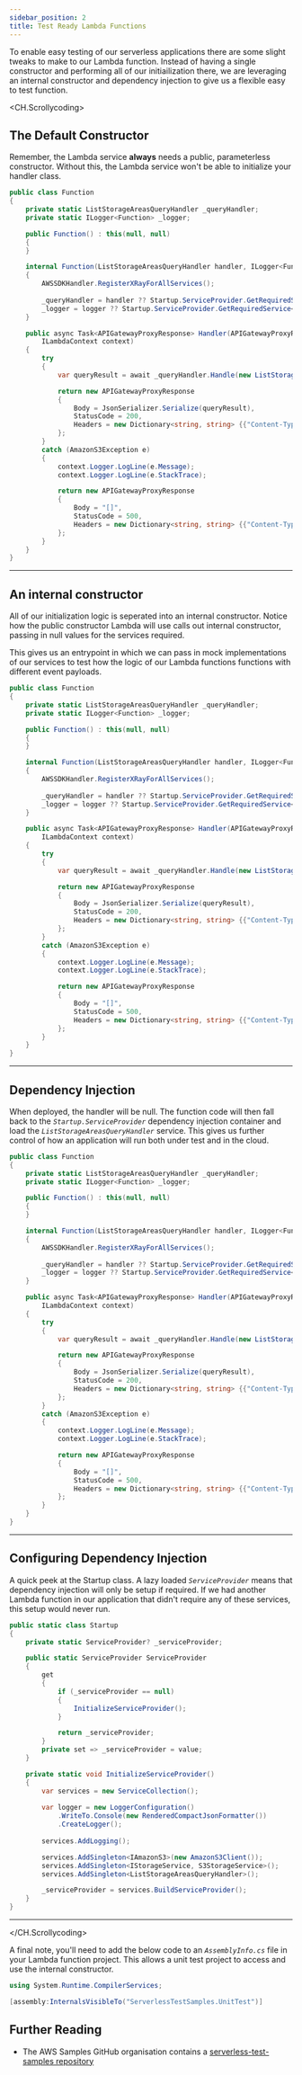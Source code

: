 ```yaml
---
sidebar_position: 2
title: Test Ready Lambda Functions
---
```


To enable easy testing of our serverless applications there are some slight tweaks to make to our Lambda function. Instead of having a single constructor and performing all of our initiailization there, we are leveraging an internal constructor and dependency injection to give us a flexible easy to test function.

<CH.Scrollycoding>

## The Default Constructor

Remember, the Lambda service **always** needs a public, parameterless constructor. Without this, the Lambda service won't be able to initialize your handler class.

```c# Function.cs focus=6:8
public class Function
{
    private static ListStorageAreasQueryHandler _queryHandler;
    private static ILogger<Function> _logger;

    public Function() : this(null, null)
    {
    }

    internal Function(ListStorageAreasQueryHandler handler, ILogger<Function> logger)
    {
        AWSSDKHandler.RegisterXRayForAllServices();
        
        _queryHandler = handler ?? Startup.ServiceProvider.GetRequiredService<ListStorageAreasQueryHandler>();
        _logger = logger ?? Startup.ServiceProvider.GetRequiredService<ILogger<Function>>();
    }

    public async Task<APIGatewayProxyResponse> Handler(APIGatewayProxyRequest apigProxyEvent,
        ILambdaContext context)
    {
        try
        {
            var queryResult = await _queryHandler.Handle(new ListStorageAreasQuery());

            return new APIGatewayProxyResponse
            {
                Body = JsonSerializer.Serialize(queryResult),
                StatusCode = 200,
                Headers = new Dictionary<string, string> {{"Content-Type", "application/json"}}
            };
        }
        catch (AmazonS3Exception e)
        {
            context.Logger.LogLine(e.Message);
            context.Logger.LogLine(e.StackTrace);

            return new APIGatewayProxyResponse
            {
                Body = "[]",
                StatusCode = 500,
                Headers = new Dictionary<string, string> {{"Content-Type", "application/json"}}
            };
        }
    }
}
```

---

## An internal constructor

All of our initialization logic is seperated into an internal constructor. Notice how the public constructor Lambda will use calls out internal constructor, passing in null values for the services required.

This gives us an entrypoint in which we can pass in mock implementations of our services to test how the logic of our Lambda functions functions with different event payloads.

```c# Function.cs focus=10:16
public class Function
{
    private static ListStorageAreasQueryHandler _queryHandler;
    private static ILogger<Function> _logger;

    public Function() : this(null, null)
    {
    }

    internal Function(ListStorageAreasQueryHandler handler, ILogger<Function> logger)
    {
        AWSSDKHandler.RegisterXRayForAllServices();
        
        _queryHandler = handler ?? Startup.ServiceProvider.GetRequiredService<ListStorageAreasQueryHandler>();
        _logger = logger ?? Startup.ServiceProvider.GetRequiredService<ILogger<Function>>();
    }

    public async Task<APIGatewayProxyResponse> Handler(APIGatewayProxyRequest apigProxyEvent,
        ILambdaContext context)
    {
        try
        {
            var queryResult = await _queryHandler.Handle(new ListStorageAreasQuery());

            return new APIGatewayProxyResponse
            {
                Body = JsonSerializer.Serialize(queryResult),
                StatusCode = 200,
                Headers = new Dictionary<string, string> {{"Content-Type", "application/json"}}
            };
        }
        catch (AmazonS3Exception e)
        {
            context.Logger.LogLine(e.Message);
            context.Logger.LogLine(e.StackTrace);

            return new APIGatewayProxyResponse
            {
                Body = "[]",
                StatusCode = 500,
                Headers = new Dictionary<string, string> {{"Content-Type", "application/json"}}
            };
        }
    }
}
```

---

## Dependency Injection

When deployed, the handler will be null. The function code will then fall back to the _`Startup.ServiceProvider`_ dependency injection container and load the _`ListStorageAreasQueryHandler`_ service. This gives us further control of how an application will run both under test and in the cloud.


```c# Function.cs focus=14
public class Function
{
    private static ListStorageAreasQueryHandler _queryHandler;
    private static ILogger<Function> _logger;

    public Function() : this(null, null)
    {
    }

    internal Function(ListStorageAreasQueryHandler handler, ILogger<Function> logger)
    {
        AWSSDKHandler.RegisterXRayForAllServices();
        
        _queryHandler = handler ?? Startup.ServiceProvider.GetRequiredService<ListStorageAreasQueryHandler>();
        _logger = logger ?? Startup.ServiceProvider.GetRequiredService<ILogger<Function>>();
    }

    public async Task<APIGatewayProxyResponse> Handler(APIGatewayProxyRequest apigProxyEvent,
        ILambdaContext context)
    {
        try
        {
            var queryResult = await _queryHandler.Handle(new ListStorageAreasQuery());

            return new APIGatewayProxyResponse
            {
                Body = JsonSerializer.Serialize(queryResult),
                StatusCode = 200,
                Headers = new Dictionary<string, string> {{"Content-Type", "application/json"}}
            };
        }
        catch (AmazonS3Exception e)
        {
            context.Logger.LogLine(e.Message);
            context.Logger.LogLine(e.StackTrace);

            return new APIGatewayProxyResponse
            {
                Body = "[]",
                StatusCode = 500,
                Headers = new Dictionary<string, string> {{"Content-Type", "application/json"}}
            };
        }
    }
}
```

---


## Configuring Dependency Injection

A quick peek at the Startup class. A lazy loaded _`ServiceProvider`_ means that dependency injection will only be setup if required. If we had another Lambda function in our application that didn't require any of these services, this setup would never run.


```c# Function.cs focus=3:17
public static class Startup
{
    private static ServiceProvider? _serviceProvider;

    public static ServiceProvider ServiceProvider
    {
        get
        {
            if (_serviceProvider == null)
            {
                InitializeServiceProvider();
            }

            return _serviceProvider;
        }
        private set => _serviceProvider = value;
    }

    private static void InitializeServiceProvider()
    {
        var services = new ServiceCollection();
        
        var logger = new LoggerConfiguration()
            .WriteTo.Console(new RenderedCompactJsonFormatter())
            .CreateLogger();
        
        services.AddLogging();

        services.AddSingleton<IAmazonS3>(new AmazonS3Client());
        services.AddSingleton<IStorageService, S3StorageService>();
        services.AddSingleton<ListStorageAreasQueryHandler>();

        _serviceProvider = services.BuildServiceProvider();
    }
}
```

---

</CH.Scrollycoding>

A final note, you'll need to add the below code to an _`AssemblyInfo.cs`_ file in your Lambda function project. This allows a unit test project to access and use the internal constructor.

```c# AssemblyInfo.cs
using System.Runtime.CompilerServices;

[assembly:InternalsVisibleTo("ServerlessTestSamples.UnitTest")]
```

## Further Reading

- The AWS Samples GitHub organisation contains a [serverless-test-samples repository](https://github.com/aws-samples/serverless-test-samples)